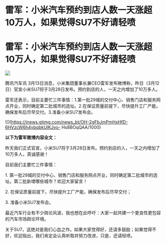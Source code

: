 # 雷军：小米汽车预约到店人数一天涨超10万人，如果觉得SU7不好请轻喷

# 雷军：小米汽车预约到店人数一天涨超10万人，如果觉得SU7不好请轻喷

![](https://inews.gtimg.com/news_bt/O1YtG2JtgyUgTtWsgdsqAuzQGcI9JJi4z74BpTTD9rwmoAA/1000)

腾讯汽车讯
3月13日消息，小米集团董事长兼CEO雷军发布微博称，昨日（3月12日）官宣小米SU7将于3月28日发布。预约到店的人，一天之内增加了10万多人。

雷军还表示，目前主要忙三件事情：1.第一批29城的交付中心、销售门店和服务网点开业，同时确定第二批城市的选址。2.在保证质量前提下，尽快提升工厂产能，确保发布后尽早交付。3.准备小米SU7发布会。

![](https://inews.gtimg.com/news_bt/OH-2gFbJmPmHxHfD-6HVzcW6h4ybqbkUIKJvo-
Hs8BOqQAA/1000)

**以下为雷军微博内容全文：**

昨天我们正式官宣，小米SU7将于3月28日发布。预约到店的人，一天之内增加了10万多人，真诚感谢！

目前我们主要忙三件事情：

1\. 第一批29城的交付中心、销售门店和服务网点开业，同时确定第二批城市的选址。第二批新增哪些城市？欢迎大家留言！

2\. 在保证质量前提下，尽快提升工厂产能，确保发布后尽早交付；

3\. 准备小米SU7发布会。

最近汽车行业有不少舆论风波，我也想在此呼吁：大家一起共建一个更良性更包容的汽车市场舆论环境。

关于SU7，这绝对是我们心血之作。如果大家觉得好，还请多鼓励；如果觉得不好，欢迎指出，我们肯定会认真听取并努力改进，只是，还请轻喷。

